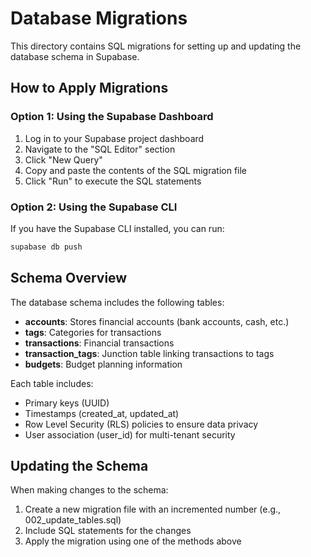 # Database Migrations

This directory contains SQL migrations for setting up and updating the database schema in Supabase.

## How to Apply Migrations

### Option 1: Using the Supabase Dashboard

1. Log in to your Supabase project dashboard
2. Navigate to the "SQL Editor" section
3. Click "New Query"
4. Copy and paste the contents of the SQL migration file
5. Click "Run" to execute the SQL statements

### Option 2: Using the Supabase CLI

If you have the Supabase CLI installed, you can run:

```bash
supabase db push
```

## Schema Overview

The database schema includes the following tables:

- **accounts**: Stores financial accounts (bank accounts, cash, etc.)
- **tags**: Categories for transactions
- **transactions**: Financial transactions
- **transaction_tags**: Junction table linking transactions to tags
- **budgets**: Budget planning information

Each table includes:
- Primary keys (UUID)
- Timestamps (created_at, updated_at)
- Row Level Security (RLS) policies to ensure data privacy
- User association (user_id) for multi-tenant security

## Updating the Schema

When making changes to the schema:

1. Create a new migration file with an incremented number (e.g., 002_update_tables.sql)
2. Include SQL statements for the changes
3. Apply the migration using one of the methods above

